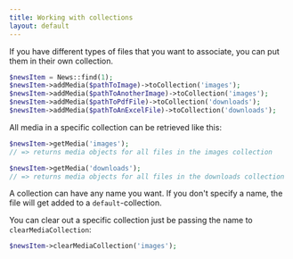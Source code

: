 ```yaml
---
title: Working with collections
layout: default
---
```


If you have different types of files that you want to associate,
you can put them in their own collection.

```php
$newsItem = News::find(1);
$newsItem->addMedia($pathToImage)->toCollection('images');
$newsItem->addMedia($pathToAnotherImage)->toCollection('images');
$newsItem->addMedia($pathToPdfFile)->toCollection('downloads');
$newsItem->addMedia($pathToAnExcelFile)->toCollection('downloads');
```

All media in a specific collection can be retrieved like this:

```php
$newsItem->getMedia('images');
// => returns media objects for all files in the images collection

$newsItem->getMedia('downloads');
// => returns media objects for all files in the downloads collection
```

A collection can have any name you want. If you don't specify a name, the file will get added to a `default`-collection.

You can clear out a specific collection just be passing the name to `clearMediaCollection`:

```php
$newsItem->clearMediaCollection('images');
```
